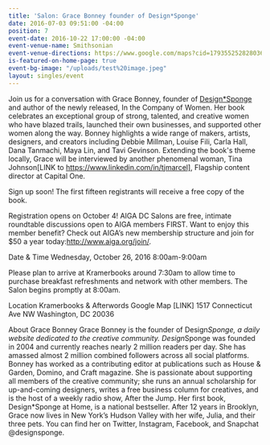 ```yaml
---
title: 'Salon: Grace Bonney founder of Design*Sponge'
date: 2016-07-03 09:51:00 -04:00
position: 7
event-date: 2016-10-22 17:00:00 -04:00
event-venue-name: Smithsonian
event-venue-directions: https://www.google.com/maps?cid=17935525282803673115
is-featured-on-home-page: true
event-bg-image: "/uploads/test%20image.jpeg"
layout: singles/event
---
```


Join us for a conversation with Grace Bonney, founder of [Design*Sponge](http://www.designsponge.com/) and author of the newly released, In the Company of Women. Her book celebrates an exceptional group of strong, talented, and creative women who have blazed trails, launched their own businesses, and supported other women along the way. Bonney highlights a wide range of makers, artists, designers, and creators including Debbie Millman, Louise Fili, Carla Hall, Dana Tanmachi, Maya Lin, and Tavi Gevinson. Extending the book's theme locally, Grace will be interviewed by another phenomenal woman, Tina Johnson[LINK to https://www.linkedin.com/in/tjmarcel], Flagship content director at Capital One.

Sign up soon! The first fifteen registrants will receive a free copy of the book.

Registration opens on October 4!
AIGA DC Salons are free, intimate roundtable discussions open to AIGA members FIRST. Want to enjoy this member benefit? Check out AIGA’s new membership structure and join for $50 a year today:http://www.aiga.org/join/.

Date & Time
Wednesday, October 26, 2016
8:00am-9:00am

Please plan to arrive at Kramerbooks around 7:30am to allow time to purchase breakfast refreshments and network with other members. The Salon begins promptly at 8:00am.

Location
Kramerbooks & Afterwords Google Map [LINK]
1517 Connecticut Ave NW
Washington, DC 20036

About Grace Bonney
Grace Bonney is the founder of Design*Sponge, a daily website dedicated to the creative community. Design*Sponge was founded in 2004 and currently reaches nearly 2 million readers per day. She has amassed almost 2 million combined followers across all social platforms. Bonney has worked as a contributing editor at publications such as House & Garden, Domino, and Craft magazine. She is passionate about supporting all members of the creative community; she runs an annual scholarship for up-and-coming designers, writes a free business column for creatives, and is the host of a weekly radio show, After the Jump. Her first book, Design*Sponge at Home, is a national bestseller. After 12 years in Brooklyn, Grace now lives in New York’s Hudson Valley with her wife, Julia, and their three pets. You can find her on Twitter, Instagram, Facebook, and Snapchat @designsponge.
